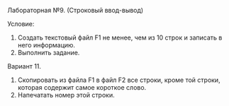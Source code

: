 Лабораторная №9. (Строковый ввод-вывод)

Условие:
1) Создать текстовый файл F1 не менее, чем из 10 строк и записать в него информацию.
2) Выполнить задание.

Вариант 11.
1) Скопировать из файла F1 в файл F2 все строки, кроме той строки, которая содержит самое короткое слово.
2) Напечатать номер этой строки.
